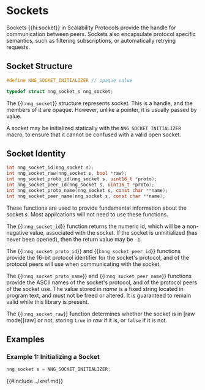 # Sockets

Sockets {{hi:socket}} in Scalability Protocols provide the handle for communication
between peers. Sockets also encapsulate protocol specific semantics, such as
filtering subscriptions, or automatically retrying requests.

## Socket Structure

```c
#define NNG_SOCKET_INITIALIZER // opaque value

typedef struct nng_socket_s nng_socket;
```

The {{i:`nng_socket`}} structure represents socket. This is a handle, and
the members of it are opaque. However, unlike a pointer, it is usually
passed by value.

A socket may be initialized statically with the `NNG_SOCKET_INITIALIZER` macro,
to ensure that it cannot be confused with a valid open socket.

## Socket Identity

```c
int nng_socket_id(nng_socket s);
int nng_socket_raw(nng_socket s, bool *raw);
int nng_socket_proto_id(nng_socket s, uint16_t *proto);
int nng_socket_peer_id(nng_socket s, uint16_t *proto);
int nng_socket_proto_name(nng_socket s, const char **name);
int nng_socket_peer_name(nng_socket s, const char **name);
```

These functions are used to provide fundamental information about the socket _s_.
Most applications will not need to use these functions.

The {{i:`nng_socket_id`}} function returns the numeric id, which will be a non-negative
value, associated with the socket. If the socket is uninitialized (has never been opened),
then the return value may be `-1`.

The {{i:`nng_socket_proto_id`}} and {{i:`nng_socket_peer_id`}} functions provide the 16-bit
protocol identifier for the socket's protocol, and of the protocol peers will use when
communicating with the socket.

The {{i:`nng_socket_proto_name`}} and {{i:`nng_socket_peer_name`}} functions provide the ASCII
names of the socket's protocol, and of the protocol peers of the socket use.
The value stored in _name_ is a fixed string located in program text, and must not be freed
or altered. It is guaranteed to remain valid while this library is present.

The {{i:`nng_socket_raw`}} function determines whether the socket is in
[raw mode][raw] or not, storing `true` in _raw_ if it is, or `false` if it is not.

## Examples

### Example 1: Initializing a Socket

```c
nng_socket s = NNG_SOCKET_INITIALIZER;
```

{{#include ../xref.md}}
